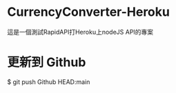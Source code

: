 # CurrencyConverter-Heroku
這是一個測試RapidAPI打Heroku上nodeJS API的專案

# 更新到 Github
$ git push Github HEAD:main
